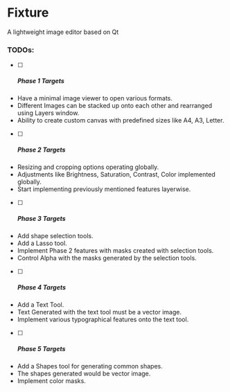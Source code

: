 # Fixture

A lightweight image editor based on Qt

### TODOs:

- [ ] ##### Phase 1 Targets


- Have a minimal image viewer to open various formats.
- Different Images can be stacked up onto each other and rearranged using Layers window.
- Ability to create custom canvas with predefined sizes like A4, A3, Letter. 


- [ ] 
  ##### Phase 2 Targets


- Resizing and cropping options operating globally.
- Adjustments like Brightness, Saturation, Contrast, Color implemented globally.
- Start implementing previously mentioned features layerwise.


- [ ] 
  ##### Phase 3 Targets


- Add shape selection tools.
- Add a Lasso tool.
- Implement Phase 2 features with masks created with selection tools.
- Control Alpha with the masks generated by the selection tools.


- [ ] 
  ##### Phase 4 Targets


- Add a Text Tool.
- Text Generated with the text tool must be a vector image.
- Implement various typographical features onto the text tool. 


- [ ] 
  ##### Phase 5 Targets


- Add a Shapes tool for generating common shapes.
- The shapes generated would be vector image.
- Implement color masks.
